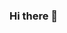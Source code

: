 ### Hi there 👋

<!--![Jiyong's GitHub stats](https://github-readme-stats.vercel.app/api?username=camp5803&show_icons=true&theme=dracula)-->

<!-- 
**camp5803/camp5803** is a ✨ _special_ ✨ repository because its `README.md` (this file) appears on your GitHub profile.

Here are some ideas to get you started:

- 🔭 I’m currently working on ...
- 🌱 I’m currently learning ...
- 👯 I’m looking to collaborate on ...
- 🤔 I’m looking for help with ...
- 💬 Ask me about ...
- 📫 How to reach me: ...
- 😄 Pronouns: ...
- ⚡ Fun fact: ...
-->
